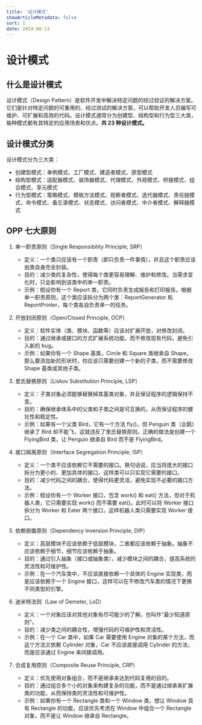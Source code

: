 ```yaml
---
title: '设计模式'
showArticleMetadata: false
sort: 1
date: 2024-08-13
---
```


# 设计模式

## 什么是设计模式

设计模式（Design Pattern）是软件开发中解决特定问题的经过验证的解决方案。它们是针对特定问题的可重用的、经过测试的解决方案，可以帮助开发人员编写可维护、可扩展和高效的代码。设计模式通常分为创建型、结构型和行为型三大类，每种模式都有其特定的应用场景和优点。**共 23 种设计模式。**

## 设计模式分类

设计模式分为三大类：

- 创建型模式：单例模式、工厂模式、建造者模式、原型模式
- 结构型模式：适配器模式、装饰器模式、代理模式、外观模式、桥接模式、组合模式、享元模式
- 行为型模式：策略模式、模板方法模式、观察者模式、迭代器模式、责任链模式、命令模式、备忘录模式、状态模式、访问者模式、中介者模式、解释器模式

## OPP 七大原则

1. 单一职责原则（Single Responsibility Principle, SRP）

   - 定义：一个类只应该有一个职责（即只负责一件事情），并且这个职责应该由类自身完全封装。
   - 目的：减少类的复杂性，使得每个类更容易理解、维护和修改。当需求变化时，只会影响到该类中的单一职责。
   - 示例：假设你有一个 Report 类，它同时负责生成报告和打印报告。根据单一职责原则，这个类应该拆分为两个类：ReportGenerator 和 ReportPrinter，每个类各自负责单一的任务。

2. 开放封闭原则（Open/Closed Principle, OCP）
   - 定义：软件实体（类、模块、函数等）应该对扩展开放，对修改封闭。
   - 目的：通过继承或接口的方式扩展系统功能，而不修改现有代码，避免引入新的 bug。
   - 示例：如果你有一个 Shape 基类，Circle 和 Square 类继承自 Shape，那么要添加新的形状时，你应该只需要创建一个新的子类，而不需要修改 Shape 基类或其他子类。
3. 里氏替换原则（Liskov Substitution Principle, LSP）
   - 定义：子类对象必须能够替换掉其基类对象，并且保证程序的逻辑保持不变。
   - 目的：确保继承体系中的父类和子类之间是可互换的，从而保证程序的健壮性和稳定性。
   - 示例：如果有一个父类 Bird，它有一个方法 fly()，但 Penguin 类（企鹅）继承了 Bird 却不能飞，这就违反了里氏替换原则。正确的做法是创建一个 FlyingBird 类，让 Penguin 继承自 Bird 而不是 FlyingBird。
4. 接口隔离原则（Interface Segregation Principle, ISP）
   - 定义：一个类不应该依赖它不需要的接口。换句话说，应当将庞大的接口拆分为更小的、更加具体的接口，这样类可以只实现它需要的接口。
   - 目的：减少代码之间的耦合，使得代码更灵活，避免实现不必要的接口方法。
   - 示例：假设你有一个 Worker 接口，包含 work() 和 eat() 方法，但对于机器人类，它只需要实现 work() 而不需要 eat()。此时可以将 Worker 接口拆分为 Worker 和 Eater 两个接口，这样机器人类只需要实现 Worker 接口。
5. 依赖倒置原则（Dependency Inversion Principle, DIP）
   - 定义：高层模块不应该依赖于低层模块，二者都应该依赖于抽象。抽象不应该依赖于细节，细节应该依赖于抽象。
   - 目的：通过引入抽象（接口或抽象类），减少模块之间的耦合，提高系统的灵活性和可维护性。
   - 示例：在一个汽车类中，不应该直接依赖一个具体的 Engine 实现类，而是应该依赖于一个 Engine 接口，这样可以在不修改汽车类的情况下更换不同类型的引擎。
6. 迪米特法则（Law of Demeter, LoD）
   - 定义：一个对象应该对其他对象有尽可能少的了解。也叫作“最少知道原则”。
   - 目的：减少类之间的耦合性，增强代码的可维护性和灵活性。
   - 示例：在一个 Car 类中，如果 Car 需要使用 Engine 对象的某个方法，而这个方法又依赖 Cylinder 对象，Car 不应该直接调用 Cylinder 的方法，而是应该通过 Engine 来间接调用。
7. 合成复用原则（Composite Reuse Principle, CRP）
   - 定义：优先使用对象组合，而不是继承来达到代码复用的目的。
   - 目的：通过组合多个小的对象来构建复杂的功能，而不是通过继承来扩展类的功能，从而保持类的灵活性和可维护性。
   - 示例：如果你有一个 Rectangle 类和一个 Window 类，想让 Window 具有 Rectangle 的功能，应该优先考虑在 Window 中组合一个 Rectangle 对象，而不是让 Window 继承自 Rectangle。
